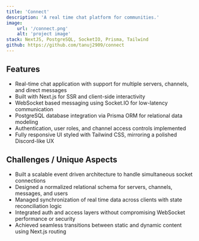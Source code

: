 ```yaml
---
title: 'Connect'
description: 'A real time chat platform for communities.'
image:
    url: '/connect.png'
    alt: 'project image'
stack: NextJS, PostgreSQL, SocketIO, Prisma, Tailwind
github: https://github.com/tanuj2909/connect
---
```


## Features

- Real-time chat application with support for multiple servers, channels, and direct messages
- Built with Next.js for SSR and client-side interactivity
- WebSocket based messaging using Socket.IO for low-latency communication
- PostgreSQL database integration via Prisma ORM for relational data modeling
- Authentication, user roles, and channel access controls implemented
- Fully responsive UI styled with Tailwind CSS, mirroring a polished Discord-like UX

## Challenges / Unique Aspects

- Built a scalable event driven architecture to handle simultaneous socket connections
- Designed a normalized relational schema for servers, channels, messages, and users
- Managed synchronization of real time data across clients with state reconciliation logic
- Integrated auth and access layers without compromising WebSocket performance or security
- Achieved seamless transitions between static and dynamic content using Next.js routing


